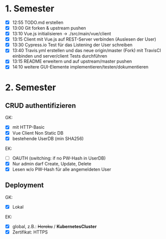 # 1. Semester

* [X] 12:55 TODO.md erstellen
* [X] 13:00 Git forken & upstream pushen
* [x] 13:10 Vue.js initialisieren -> ./src/main/vue/client
* [x] 13:15 Client mit Vue.js auf REST-Server verbinden (Auslesen der User)
* [x] 13:30 Cypress.io Test für das Listening der User schreiben
* [x] 13:40 Travis.yml erstellen und das neue origin/master (Fork) mit TravisCI einbinden und server/client Tests durchführen
* [x] 13:15 README erweitern und auf upstream/master pushen
* [x] 14:10 weitere GUI-Elemente implementieren/testen/dokumentieren

# 2. Semester

## CRUD authentifizieren

GK:
* [x] mit HTTP-Basic
* [x] Vue Client Non Static DB
* [x] bestehende UserDB (min SHA256)

EK:
* [ ] OAUTH (switching: if no PW-Hash in UserDB)
* [x] Nur admin darf Create, Update, Delete
* [x] Lesen w/o PW-Hash für alle angemeldeten User

## Deployment

GK:
* [x] Lokal


EK:
* [x] global, z.B.: ~~Heroku~~ / __KubernetesCluster__
* [x] Zertifikat: HTTPS